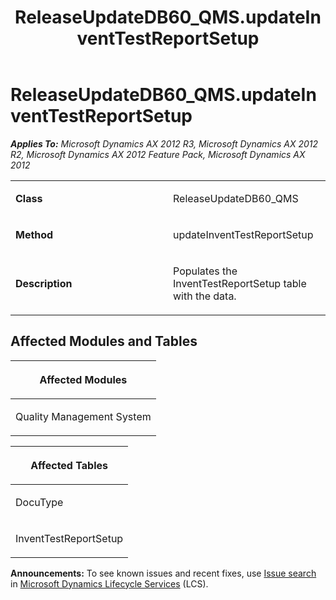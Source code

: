 ﻿---
title: ReleaseUpdateDB60_QMS.updateInventTestReportSetup
TOCTitle: ReleaseUpdateDB60_QMS.updateInventTestReportSetup
ms:assetid: a1e03329-4f0d-3387-51b1-a7b6030c5efd
ms:mtpsurl: https://msdn.microsoft.com/en-us/library/JJ736738(v=AX.60)
ms:contentKeyID: 49710171
ms.date: 05/18/2015
mtps_version: v=AX.60
---

# ReleaseUpdateDB60\_QMS.updateInventTestReportSetup 


_**Applies To:** Microsoft Dynamics AX 2012 R3, Microsoft Dynamics AX 2012 R2, Microsoft Dynamics AX 2012 Feature Pack, Microsoft Dynamics AX 2012_

<table>
<colgroup>
<col style="width: 50%" />
<col style="width: 50%" />
</colgroup>
<tbody>
<tr class="odd">
<td><p><strong>Class</strong></p></td>
<td><p>ReleaseUpdateDB60_QMS</p></td>
</tr>
<tr class="even">
<td><p><strong>Method</strong></p></td>
<td><p>updateInventTestReportSetup</p></td>
</tr>
<tr class="odd">
<td><p><strong>Description</strong></p></td>
<td><p>Populates the InventTestReportSetup table with the data.</p></td>
</tr>
</tbody>
</table>


## Affected Modules and Tables

<table>
<colgroup>
<col style="width: 100%" />
</colgroup>
<thead>
<tr class="header">
<th><p>Affected Modules</p></th>
</tr>
</thead>
<tbody>
<tr class="odd">
<td><p>Quality Management System</p></td>
</tr>
</tbody>
</table>


<table>
<colgroup>
<col style="width: 100%" />
</colgroup>
<thead>
<tr class="header">
<th><p>Affected Tables</p></th>
</tr>
</thead>
<tbody>
<tr class="odd">
<td><p>DocuType</p></td>
</tr>
<tr class="even">
<td><p>InventTestReportSetup</p></td>
</tr>
</tbody>
</table>

  
**Announcements:** To see known issues and recent fixes, use [Issue search](http://go.microsoft.com/fwlink/?linkid=389258) in [Microsoft Dynamics Lifecycle Services](http://go.microsoft.com/fwlink/?linkid=306505) (LCS).

